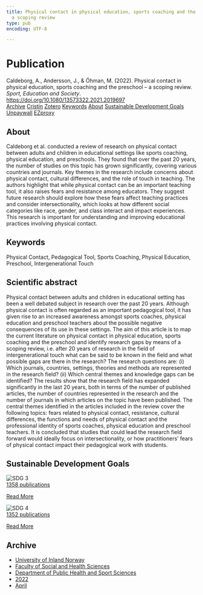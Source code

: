 ```yaml
---
title: Physical contact in physical education, sports coaching and the preschool –
  a scoping review
type: pub
encoding: UTF-8

---
```

<h1>Publication</h1>
<article id="csl-bib-container-2TRSTXI8" class="csl-bib-container">
  <div class="csl-bib-body"> <div class="csl-entry">Caldeborg, A., Andersson, J., &#38; Öhman, M. (2022). Physical contact in physical education, sports coaching and the preschool – a scoping review. <i>Sport, Education and Society</i>. <a href="https://doi.org/10.1080/13573322.2021.2019697">https://doi.org/10.1080/13573322.2021.2019697</a></div> </div>
  <div class="csl-bib-buttons">
    <a href="#taxonomy-article-2TRSTXI8" alt="archive" class="csl-bib-button">Archive</a>
    <a href="https://app.cristin.no/results/show.jsf?id=2014478" alt="Cristin" class="csl-bib-button">Cristin</a>
    <a href="http://zotero.org/groups/5881554/items/2TRSTXI8" alt="Zotero" class="csl-bib-button">Zotero</a>
    <a href="#keywords-article-2TRSTXI8" alt="keywords" class="csl-bib-button">Keywords</a>
    <a href="#about-article-2TRSTXI8" alt="about_pub" class="csl-bib-button">About</a>
    <a href="#sdg-article-2TRSTXI8" alt="sdg" class="csl-bib-button">Sustainable Development Goals</a>
    <a href="https://doi.org/10.1080/13573322.2021.2019697" alt="Unpaywall" class="csl-bib-button">Unpaywall</a>
    <a href="https://doi.org/10.1080/13573322.2021.2019697" alt="EZproxy" class="csl-bib-button">EZproxy</a>
  </div>
  <div id="csl-bib-meta-container-2TRSTXI8"></div>
</article>
<div id="csl-bib-meta-2TRSTXI8" class="csl-bib-meta">
  <article id="about-article-2TRSTXI8" class="about_pub-article">
    <h1>About</h1>
    Caldeborg et al. conducted a review of research on physical contact between adults and children in educational settings like sports coaching, physical education, and preschools. They found that over the past 20 years, the number of studies on this topic has grown significantly, covering various countries and journals. Key themes in the research include concerns about physical contact, cultural differences, and the role of touch in teaching. The authors highlight that while physical contact can be an important teaching tool, it also raises fears and resistance among educators. They suggest future research should explore how these fears affect teaching practices and consider intersectionality, which looks at how different social categories like race, gender, and class interact and impact experiences. This research is important for understanding and improving educational practices involving physical contact.
  </article>
  <article id="keywords-article-2TRSTXI8" class="keywords-article">
    <h1>Keywords</h1>
    Physical Contact, Pedagogical Tool, Sports Coaching, Physical Education, Preschool, Intergenerational Touch
  </article>
  <article id="abstract-article-2TRSTXI8" class="abstract-article">
    <h1>Scientific abstract</h1>
    Physical contact between adults and children in educational setting has been a well debated subject in research over the past 20 years. Although physical contact is often regarded as an important pedagogical tool, it has given rise to an increased awareness amongst sports coaches, physical education and preschool teachers about the possible negative consequences of its use in these settings. The aim of this article is to map the current literature on physical contact in physical education, sports coaching and the preschool and identify research gaps by means of a scoping review, i.e. after 20 years of research in the field of intergenerational touch what can be said to be known in the field and what possible gaps are there in the research? The research questions are: (i) Which journals, countries, settings, theories and methods are represented in the research field? (ii) Which central themes and knowledge gaps can be identified? The results show that the research field has expanded significantly in the last 20 years, both in terms of the number of published articles, the number of countries represented in the research and the number of journals in which articles on the topic have been published. The central themes identified in the articles included in the review cover the following topics: fears related to physical contact, resistance, cultural differences, the functions and needs of physical contact and the professional identity of sports coaches, physical education and preschool teachers. It is concluded that studies that could lead the research field forward would ideally focus on intersectionality, or how practitioners’ fears of physical contact impact their pedagogical work with students.
  </article>
  <article id="sdg-article-2TRSTXI8" class="sdg-article">
    <h1>Sustainable Development Goals</h1>
    <div class="sdg-container"><div id="sdg3" class="sdg">
        <img src="{{< params subfolder >}}images/sdg/sdg03_en.png" class="image" alt="SDG 3">
        <div class="sdg-overlay">
          <a href="/en/archive/?key=?sdg=3#archive" class="sdg-publication-count"><span>1358</span> publications</a>
          <p><a href="https://sdgs.un.org/goals/goal3" class="sdg-read-more">Read More</a></p>
        </div>
      </div> <div id="sdg4" class="sdg">
        <img src="{{< params subfolder >}}images/sdg/sdg04_en.png" class="image" alt="SDG 4">
        <div class="sdg-overlay">
          <a href="/en/archive/?key=?sdg=4#archive" class="sdg-publication-count"><span>1352</span> publications</a>
          <p><a href="https://sdgs.un.org/goals/goal4" class="sdg-read-more">Read More</a></p>
        </div>
      </div></div>
  </article>
  <article id="taxonomy-article-2TRSTXI8" class="taxonomy-article">
    <h1>Archive</h1>
    <ul>
      <li>
        <a href="/en/archive/?key=3DCRN523">University of Inland Norway</a>
      </li>
      <li>
        <a href="/en/archive/?key=IDKFS3MX">Faculty of Social and Health Sciences</a>
      </li>
      <li>
        <a href="/en/archive/?key=FJXE3Z8X">Department of Public Health and Sport Sciences</a>
      </li>
      <li>
        <a href="/en/archive/?key=P2L6JC54">2022</a>
      </li>
      <li>
        <a href="/en/archive/?key=ACZJMHMJ">April</a>
      </li>
    </ul>
  </article>
</div>
